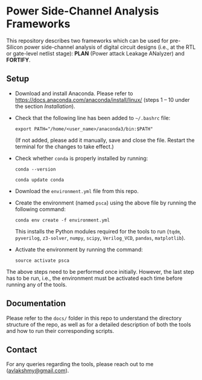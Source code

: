 
# Power Side-Channel Analysis Frameworks

This repository describes two frameworks which can be used for pre-Silicon power side-channel analysis of digital circuit designs (i.e., at the RTL or gate-level netlist stage): **PLAN** (Power attack Leakage ANalyzer) and **FORTIFY**.

## Setup

- Download and install Anaconda. Please refer to https://docs.anaconda.com/anaconda/install/linux/ (steps 1 – 10 under the section _Installation_).
- Check that the following line has been added to `~/.bashrc` file:

  `export PATH="/home/<user_name>/anaconda3/bin:$PATH"`

  (If not added, please add it manually, save and close the file. Restart the terminal for the changes to take effect.)
- Check whether `conda` is properly installed by running:

  `conda --version`

  `conda update conda`
- Download the `environment.yml` file from this repo.
- Create the environment (named `psca`) using the above file by running the following command:

  `conda env create -f environment.yml`

  This installs the Python modules required for the tools to run (`tqdm`, `pyverilog`, `z3-solver`, `numpy`, `scipy`, `Verilog_VCD`, `pandas`, `matplotlib`).
- Activate the environment by running the command:

  `source activate psca`

The above steps need to be performed once initially. However, the last step has to be run, i.e., the environment must be activated each time before running any of the tools.

## Documentation

Please refer to the `docs/` folder in this repo to understand the directory structure of the repo, as well as for a detailed description of both the tools and how to run their corresponding scripts.

## Contact

For any queries regarding the tools, please reach out to me (avlakshmy@gmail.com).
